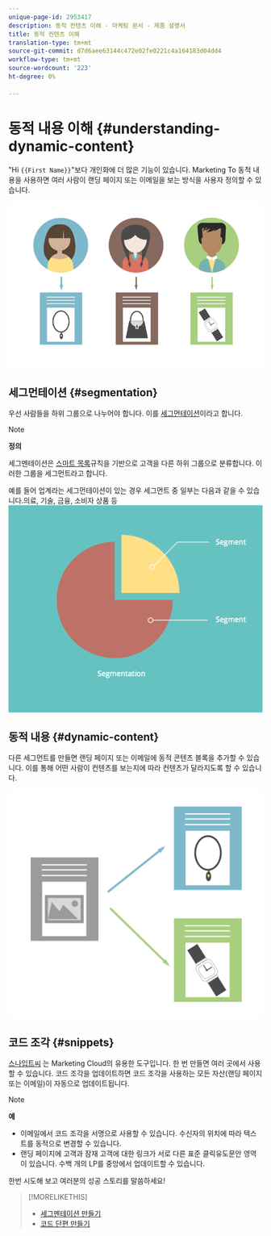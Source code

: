 ```yaml
---
unique-page-id: 2953417
description: 동적 컨텐츠 이해 - 마케팅 문서 - 제품 설명서
title: 동적 컨텐츠 이해
translation-type: tm+mt
source-git-commit: d7d6aee63144c472e02fe0221c4a164183d04dd4
workflow-type: tm+mt
source-wordcount: '223'
ht-degree: 0%

---
```



# 동적 내용 이해 {#understanding-dynamic-content}

&quot;Hi `{{First Name}}`&quot;보다 개인화에 더 많은 기능이 있습니다. Marketing To 동적 내용을 사용하면 여러 사람이 랜딩 페이지 또는 이메일을 보는 방식을 사용자 정의할 수 있습니다.

![](assets/artboard-1.png)

## 세그먼테이션 {#segmentation}

우선 사람들을 하위 그룹으로 나누어야 합니다. 이를 [세그먼테이션](create-a-segmentation.md)이라고 합니다.

>[!NOTE]
>
>**정의**
>
>세그멘테이션은 [스마트 목록](../../../../product-docs/core-marketo-concepts/smart-campaigns/understanding-smart-campaigns.md)규칙을 기반으로 고객을 다른 하위 그룹으로 분류합니다. 이러한 그룹을 세그먼트라고 합니다.

예를 들어 업계라는 세그먼테이션이 있는 경우 세그먼트 중 일부는 다음과 같을 수 있습니다.의료, 기술, 금융, 소비자 상품 등   ![](assets/artboard-2.png)

## 동적 내용 {#dynamic-content}

다른 세그먼트를 만들면 랜딩 페이지 또는 이메일에 동적 콘텐츠 블록을 추가할 수 있습니다. 이를 통해 어떤 사람이 컨텐츠를 보는지에 따라 컨텐츠가 달라지도록 할 수 있습니다.

![](assets/artboard-3.png)

## 코드 조각 {#snippets}

[스나입트씨](../../../../product-docs/personalization/segmentation-and-snippets/snippets/create-a-snippet.md) 는 Marketing Cloud의 유용한 도구입니다. 한 번 만들면 여러 곳에서 사용할 수 있습니다. 코드 조각을 업데이트하면 코드 조각을 사용하는 모든 자산(랜딩 페이지 또는 이메일)이 자동으로 업데이트됩니다.

>[!NOTE]
>
>**예**
>
>* 이메일에서 코드 조각을 서명으로 사용할 수 있습니다. 수신자의 위치에 따라 텍스트를 동적으로 변경할 수 있습니다.
>* 랜딩 페이지에 고객과 잠재 고객에 대한 링크가 서로 다른 표준 클릭유도문안 영역이 있습니다. 수백 개의 LP를 중앙에서 업데이트할 수 있습니다.

>



한번 시도해 보고 여러분의 성공 스토리를 말씀하세요!

>[!MORELIKETHIS]
>
>* [세그멘테이션 만들기](create-a-segmentation.md)
>* [코드 단편 만들기](../../../../product-docs/personalization/segmentation-and-snippets/snippets/create-a-snippet.md)

>



